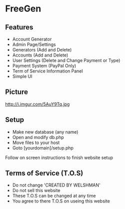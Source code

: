 # FreeGen

## Features

- Account Generator
- Admin Page/Settings
- Generators (Add and Delete)
- Accounts (Add and Delete)
- User Settings (Delete and Change Payment or Type)
- Payment System (PayPal Only)
- Term of Service Information Panel
- Simple UI

## Picture

http://i.imgur.com/5AuY9Tq.jpg

## Setup

- Make new database (any name)
- Open and modify db.php
- Move files to your host
- Goto [yourdomain]/setup.php     

Follow on screen instructions to finish website setup

## Terms of Service (T.O.S)

- Do not change 'CREATED BY WELSHMAN'
- Do not sell this website
- These T.O.S can be changed at any time
- You agree to there T.O.S on useing this website
